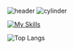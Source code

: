 ![header](https://capsule-render.vercel.app/api?type=venom&height=200&text=I%20am%20CherryJin.&fontSize=70&color=0:8871e5,100:b678c4)
![cylinder](https://capsule-render.vercel.app/api?type=cylinder&color=0:8871e5,100:b678c4&text=JavaScript%20Developer&fontAlignY=45&fontSize=40&height=100&desc=Nest.js%20and%20React&descAlignY=70)


[![My Skills](https://skillicons.dev/icons?i=html,css,js,ts,nodejs,nestjs,react,elasticsearch,mysql,mongodb,git,docker,figma,discord&theme=light)](https://skillicons.dev)

![Top Langs](https://github-readme-stats.vercel.app/api/top-langs/?username=leesin1040&layout=compact)
